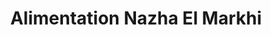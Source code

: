 ---
title: "Alimentation Nazha El Markhi"
url: /nimes/alimentation-nazha-el-markhi/
shop: Supermarkt
---